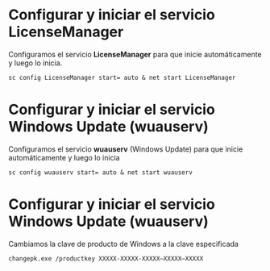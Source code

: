 # Configurar y iniciar el servicio LicenseManager
Configuramos el servicio **LicenseManager** para que inicie automáticamente y luego lo inicia.
```
sc config LicenseManager start= auto & net start LicenseManager 
```

# Configurar y iniciar el servicio Windows Update (wuauserv)
Configuramos el servicio **wuauserv** (Windows Update) para que inicie automáticamente y luego lo inicia
```
sc config wuauserv start= auto & net start wuauserv 
```

# Configurar y iniciar el servicio Windows Update (wuauserv)
Cambiamos la clave de producto de Windows a la clave especificada
```
changepk.exe /productkey XXXXX-XXXXX-XXXXX–XXXXX–XXXXX
```
